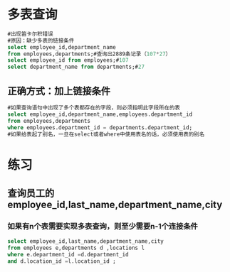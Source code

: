 # 多表查询
```SQL
#出现笛卡尔积错误
#原因：缺少多表的链接条件
select employee_id,department_name
from employees,departments;#查询出2889条记录（107*27）
select employee_id from employees;#107
select department_name from departments;#27
```
## 正确方式：加上链接条件
 ```SQL
#如果查询语句中出现了多个表都存在的字段，则必须指明此字段所在的表
select employee_id,department_name,employees.department_id 
from employees,departments
where employees.department_id = departments.department_id;
#如果给表起了别名，一旦在select或者where中使用表名的话，必须使用表的别名
```
# 练习
## 查询员工的employee_id,last_name,department_name,city
### 如果有n个表需要实现多表查询，则至少需要n-1个连接条件
```SQL
select employee_id,last_name,department_name,city
from employees e,departments d ,locations l 
where e.department_id =d.department_id
and d.location_id =l.location_id ;
```
